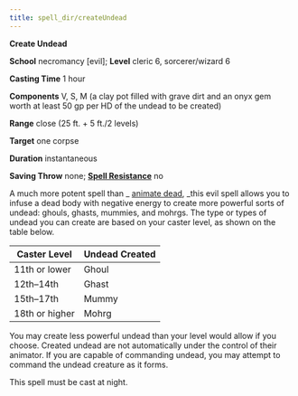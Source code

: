 ```yaml
---
title: spell_dir/createUndead
---
```

 **Create Undead**

**School** necromancy [evil]; **Level** cleric 6, sorcerer/wizard 6

**Casting Time** 1 hour

**Components** V, S, M (a clay pot filled with grave dirt and an onyx gem worth at least 50 gp per HD of the undead to be created)

**Range** close (25 ft. + 5 ft./2 levels)

**Target** one corpse

**Duration** instantaneous

**Saving Throw** none; **[Spell Resistance](../glossary#_spell-resistance)** no

A much more potent spell than _ [animate dead](animateDead#_animate-dead), _this evil spell allows you to infuse a dead body with negative energy to create more powerful sorts of undead: ghouls, ghasts, mummies, and mohrgs. The type or types of undead you can create are based on your caster level, as shown on the table below.

| Caster Level | Undead Created |
| --- | --- |
| 11th or lower | Ghoul |
| 12th–14th | Ghast |
| 15th–17th | Mummy |
| 18th or higher | Mohrg |

You may create less powerful undead than your level would allow if you choose. Created undead are not automatically under the control of their animator. If you are capable of commanding undead, you may attempt to command the undead creature as it forms.

This spell must be cast at night.

